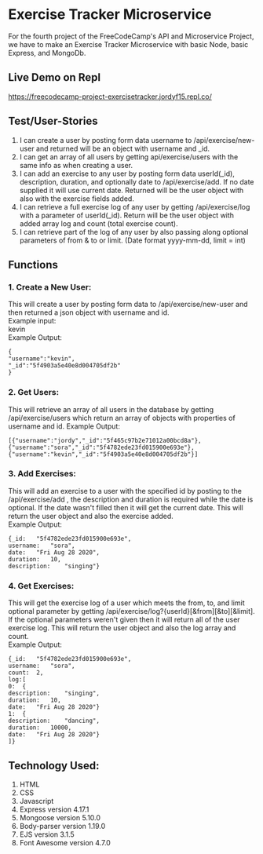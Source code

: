 # Exercise Tracker Microservice
For the fourth project of the FreeCodeCamp's API and Microservice Project, we have to make an Exercise Tracker Microservice with basic Node, basic Express, and MongoDb.

## Live Demo on Repl
https://freecodecamp-project-exercisetracker.jordyf15.repl.co/

## Test/User-Stories
1. I can create a user by posting form data username to /api/exercise/new-user and returned will be an object with username and _id.
2. I can get an array of all users by getting api/exercise/users with the same info as when creating a user.
3. I can add an exercise to any user by posting form data userId(_id), description, duration, and optionally date to /api/exercise/add. If no date supplied it will use current date. Returned will be the user object with also with the exercise fields added.
4. I can retrieve a full exercise log of any user by getting /api/exercise/log with a parameter of userId(_id). Return will be the user object with added array log and count (total exercise count).
5. I can retrieve part of the log of any user by also passing along optional parameters of from & to or limit. (Date format yyyy-mm-dd, limit = int)

## Functions
### 1. Create a New User: 
This will create a user by posting form data to /api/exercise/new-user and then returned a json object with username and id.  
Example input:  
kevin  
Example Output:
```
{
"username":"kevin",
"_id":"5f4903a5e40e8d004705df2b"
}
```
### 2. Get Users:
This will retrieve an array of all users in the database by getting /api/exercise/users which return an array of objects with properties of username and id.
Example Output:
```
[{"username":"jordy","_id":"5f465c97b2e71012a00bcd8a"},
{"username":"sora","_id":"5f4782ede23fd015900e693e"},
{"username":"kevin","_id":"5f4903a5e40e8d004705df2b"}]
```
### 3. Add Exercises:
This will add an exercise to a user with the specified id by posting to the /api/exercise/add , the description and duration is required while the date is optional. If the date wasn't filled then it will get the current date. This will return the user object and also the exercise added.  
Example Output:
```
{_id:	"5f4782ede23fd015900e693e",
username:	"sora",
date:	"Fri Aug 28 2020",
duration:	10,
description:	"singing"}
```

### 4. Get Exercises:
This will get the exercise log of a user which meets the from, to, and limit optional parameter by getting /api/exercise/log?{userId}[&from][&to][&limit]. If the optional parameters weren't given then it will return all of the user exercise log. This will return the user object and also the log array and count.  
Example Output:
```
{_id:	"5f4782ede23fd015900e693e",
username:	"sora",
count:	2,
log:[	
0:	{
description:	"singing",
duration:	10,
date:	"Fri Aug 28 2020"}
1:	{
description:	"dancing",
duration:	10000,
date:	"Fri Aug 28 2020"}
]}
```

## Technology Used:
1. HTML
2. CSS
3. Javascript
4. Express version 4.17.1
5. Mongoose version 5.10.0
6. Body-parser version 1.19.0
7. EJS version 3.1.5
8. Font Awesome version 4.7.0

